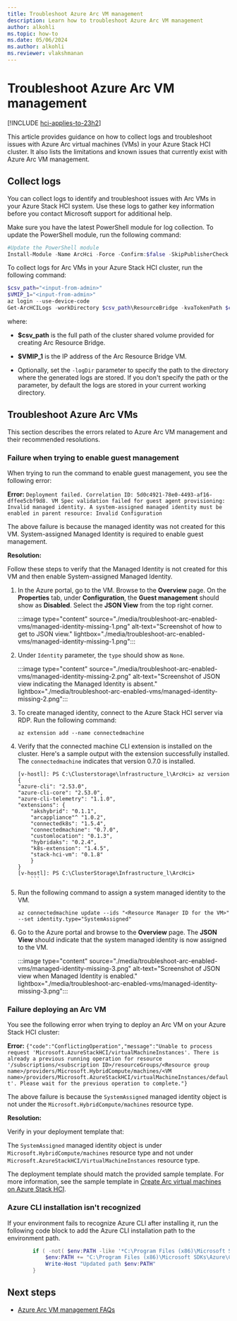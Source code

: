 ```yaml
---
title: Troubleshoot Azure Arc VM management
description: Learn how to troubleshoot Azure Arc VM management
author: alkohli
ms.topic: how-to
ms.date: 05/06/2024
ms.author: alkohli
ms.reviewer: vlakshmanan
---
```


# Troubleshoot Azure Arc VM management

[!INCLUDE [hci-applies-to-23h2](../../includes/hci-applies-to-23h2.md)]

This article provides guidance on how to collect logs and troubleshoot issues with Azure Arc virtual machines (VMs) in your Azure Stack HCI cluster. It also lists the limitations and known issues that currently exist with Azure Arc VM management.


## Collect logs

You can collect logs to identify and troubleshoot issues with Arc VMs in your Azure Stack HCI system. Use these logs to gather key information before you contact Microsoft support for additional help.

Make sure you have the latest PowerShell module for log collection. To update the PowerShell module, run the following command:

```PowerShell
#Update the PowerShell module
Install-Module -Name ArcHci -Force -Confirm:$false -SkipPublisherCheck -AcceptLicense
```

To collect logs for Arc VMs in your Azure Stack HCI cluster, run the following command:

```PowerShell
$csv_path="<input-from-admin>"
$VMIP_1="<input-from-admin>"
az login --use-device-code
Get-ArcHCILogs -workDirectory $csv_path\ResourceBridge -kvaTokenPath $csv_path\ResourceBridge\kvatoken.tok -ip $VMIP_1
```

where:

- **$csv_path** is the full path of the cluster shared volume provided for creating Arc Resource Bridge.

- **$VMIP_1** is the IP address of the Arc Resource Bridge VM.

- Optionally, set the `-logDir` parameter to specify the path to the directory where the generated logs are stored. If you don't specify the path or the parameter, by default the logs are stored in your current working directory.

## Troubleshoot Azure Arc VMs

This section describes the errors related to Azure Arc VM management and their recommended resolutions.

### Failure when trying to enable guest management

When trying to run the command to enable guest management, you see the following error:

**Error:** `Deployment failed. Correlation ID: 5d0c4921-78e0-4493-af16-dffee5cbf9d8. VM Spec validation failed for guest agent provisioning: Invalid managed identity. A system-assigned managed identity must be enabled in parent resource: Invalid Configuration`

The above failure is because the managed identity was not created for this VM. System-assigned Managed Identity is required to enable guest management.

**Resolution:**  

Follow these steps to verify that the Managed Identity is not created for this VM and then enable System-assigned Managed Identity.

1. In the Azure portal, go to the VM. Browse to the **Overview** page. On the **Properties** tab, under **Configuration**, the **Guest management** should show as **Disabled**. Select the **JSON View** from the top right corner.

    :::image type="content" source="./media/troubleshoot-arc-enabled-vms/managed-identity-missing-1.png" alt-text="Screenshot of how to get to JSON view." lightbox="./media/troubleshoot-arc-enabled-vms/managed-identity-missing-1.png":::

1. Under `Identity` parameter, the `type` should show as `None`.

    :::image type="content" source="./media/troubleshoot-arc-enabled-vms/managed-identity-missing-2.png" alt-text="Screenshot of JSON view indicating the Managed Identity is absent." lightbox="./media/troubleshoot-arc-enabled-vms/managed-identity-missing-2.png":::

1. To create managed identity, connect to the Azure Stack HCI server via RDP. Run the following command:
    
    ```azurecli
    az extension add --name connectedmachine
    ```

1. Verify that the connected machine CLI extension is installed on the cluster. Here's a sample output with the extension successfully installed. The `connectedmachine` indicates that version 0.7.0 is installed.
    
    ```output
    [v-hostl]: PS C:\Clusterstorage\lnfrastructure_l\ArcHci> az version
    {
    "azure-cli": "2.53.0",
    "azure-cli-core": "2.53.0",
    "azure-cli-telemetry": "1.1.0",
    "extensions": {
        "akshybrid": "0.1.1",
        "arcappliance"^ "1.0.2",
        "connectedk8s": "1.5.4",
        "connectedmachine": "0.7.0",
        "customlocation": "0.1.3",
        "hybridaks": "0.2.4",
        "k8s-extension": "1.4.5",
        "stack-hci-vm": "0.1.8"
        }
    }
    [v-hostl]: PS C:\ClusterStorage\Infrastructure_l\ArcHci>
        ```
1. Run the following command to assign a system managed identity to the VM.

    ```azurecli
    az connectedmachine update --ids "<Resource Manager ID for the VM>" --set identity.type="SystemAssigned"
    ```

1. Go to the Azure portal and browse to the **Overview** page. The **JSON View** should indicate that the system managed identity is now assigned to the VM.

    :::image type="content" source="./media/troubleshoot-arc-enabled-vms/managed-identity-missing-3.png" alt-text="Screenshot of JSON view when Managed Identity is enabled." lightbox="./media/troubleshoot-arc-enabled-vms/managed-identity-missing-3.png":::  

### Failure deploying an Arc VM

You see the following error when trying to deploy an Arc VM on your Azure Stack HCI cluster:

**Error:** `{"code":"ConflictingOperation","message":"Unable to process request 'Microsoft.AzureStackHCI/virtualMachineInstances'. There is already a previous running operation for resource '/subscriptions/<subscription ID>/resourceGroups/<Resource group name>/providers/Microsoft.HybridCompute/machines/<VM name>/providers/Microsoft.AzureStackHCI/virtualMachineInstances/default'. Please wait for the previous operation to complete."}`

The above failure is because the `SystemAssigned` managed identity object is not under the `Microsoft.HybridCompute/machines` resource type.

**Resolution:**  

Verify in your deployment template that:

The `SystemAssigned` managed identity object is under `Microsoft.HybridCompute/machines` resource type and not under `Microsoft.AzureStackHCI/VirtualMachineInstances` resource type. 

The deployment template should match the provided sample template. For more information, see the sample template in [Create Arc virtual machines on Azure Stack HCI](./create-arc-virtual-machines.md).

### Azure CLI installation isn't recognized

If your environment fails to recognize Azure CLI after installing it, run the following code block to add the Azure CLI installation path to the environment path.

```PowerShell
        if ( -not( $env:PATH -like '*C:\Program Files (x86)\Microsoft SDKs\Azure\CLI2\wbin*') ) {
            $env:PATH += "C:\Program Files (x86)\Microsoft SDKs\Azure\CLI2\wbin;"
            Write-Host "Updated path $env:PATH"
        }
```


<!--## Limitations and known issues

Here's a list of existing limitations and known issues with Azure Arc VM management:

- Resource name must be unique for an Azure Stack HCI cluster and must contain only alphabets, numbers, and hyphens.

- VMs provisioned from Windows Admin Center, PowerShell, or other Hyper-V management tools aren't visible in the Azure portal for management.

- You must update Arc VMs on Azure Stack HCI only from the Azure management plane. Any modifications to these VMs from other management tools aren't updated in the Azure portal.

- Arc VMs must be created in the same Azure subscription as the Custom location.

- An IT administrator can't view or manage VMs from cluster resource page in the Azure portal, if they are created in a subscription where the IT administrator doesn't have at least read-only access role.

- If the Arc for servers agents are installed on VMs provisioned through the Azure portal, there will be two projections of the VMs on the Azure portal.

- Arc VM management is currently not available for stretched cluster configurations on Azure Stack HCI.

- Support for Arc Resource Bridge and Arc VM Management is currently available only in English language.

- Azure Arc Linux VMs aren't supported behind a network proxy.

- Naming convention for Azure resources, such as logical networks, gallery images, custom location, Arc Resource Bridge must follow the guidelines listed in [Naming rules and restrictions for Azure resources](/azure/azure-resource-manager/management/resource-name-rules).-->

## Next steps

- [Azure Arc VM management FAQs](./azure-arc-vms-faq.yml)

